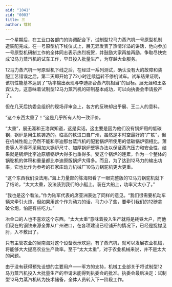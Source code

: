 ```yaml
---
aid: "1041"
zid: "0003"
title: 三
author: 镭射
---
```


一个星期后，在工业口各部门的协调配合下，试制型12马力蒸汽机一号原型机制造装配完成。在一号原型机下线仪式上，展无涯发表了热情洋溢的讲话，他向参加一号原型机研制工作的全体同志表示热烈祝贺，并鼓励大家再接再励，争取尽快完成12马力蒸汽机的试车工作，早日投入批量生产，为穿越大业服务。

12马力蒸汽机一号原型机下线之后，在经过一系列测试，确认没有大的故障和装配工艺错误之后，第二天即开始了72小时连续运转不停机试车。试车结果证明，该机性能基本达到了“功率输出表现与李迪那台蒸汽机相当”的目标。展无涯和王洛宾认为，这意味着试制型12马力蒸汽机的研制基本成功，可以向执委会申请投产了。

但在几天后执委会组织的现场评审会上，各方的反映却出乎展、王二人的意料。

“这个东西太重了！”这是几乎所有人的一致评价。

“太重”，展无涯和王洛宾知道，这是实话。这主要是因为他们没有锅炉用的低碳钢，锅炉是用生铁铸造的。临高的铁进口自广州，虽然是本时空最好的“广铁”，但在机械性能上仍然不能和李迪那台蒸汽机的配套锅炉所使用的低碳锅炉钢相比。萧贵等人不得不采用加大锅炉尺寸、加厚锅炉壁等办法以保证蒸汽压力和安全性，结果就是锅炉比李迪原版锅炉大得多也重得多。受这个锅炉的连累，作为一个整体的锅驼机的体积和重量都比李迪原版锅炉大得多。而且，为了达到12马力的输出功率，它也比作为参考的石家庄动力机械厂10马力锅驼机更大更重。

“这个东西我们没法用。”海上力量部的陈海阳看了一眼完整版的12马力锅驼机就下了结论，“太大太重，没法装到我们的小艇上。装在大船上，功率又太小了。”

“我也是这个看法。”作为陆军代表的席亚洲表达了同样的意见。“我们很需要机动车辆来牵引火炮，但如果用这个作为动力的话，马力小了些，要牵引我们的12磅拿破仑炮，怕是有些吃力。”

冶金口的人也不喜欢这个东西。“太大太重”意味着投入生产就将是耗铁大户，而他们现在的钢铁来源全靠从广州进口，在各项建设已经铺开的情况下，已经是捉襟见肘，入不敷出了。

只有主管农业的吴南海对这个设备表示欢迎。有了蒸汽机，就可以发展农业机械，将能够大大提高农业生产效率。至于“太大太重”，对于农业机械来说，并不是太大的问题。

由于没有获得预先设想的主要用户——军方的支持，机械工业部关于将试制型12马力蒸汽机投入大批量生产的申请未能得到执委会的批准。执委会最后决定：试制型12马力蒸汽机转为技术储备，全体人员转入下一阶段工作。
